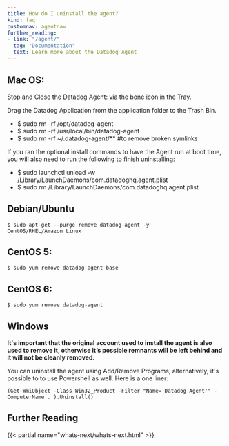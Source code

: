 ```yaml
---
title: How do I uninstall the agent?
kind: faq
customnav: agentnav
further_reading:
- link: "/agent/"
  tag: "Documentation"
  text: Learn more about the Datadog Agent
---
```


## Mac OS:

Stop and Close the Datadog Agent: via the bone icon in the Tray.

Drag the Datadog Application from the application folder to the Trash Bin.

* $ sudo rm -rf /opt/datadog-agent
* $ sudo rm -rf /usr/local/bin/datadog-agent
* $ sudo rm -rf ~/.datadog-agent/**​ #to remove broken symlinks


If you ran the optional install commands to have the Agent run at boot time, you will also need to run the following to finish uninstalling:

* $ sudo launchctl unload -w /Library/LaunchDaemons/com.datadoghq.agent.plist
* $ sudo  rm /Library/LaunchDaemons/com.datadoghq.agent.plist

## Debian/Ubuntu

```
$ sudo apt-get --purge remove datadog-agent -y
CentOS/RHEL/Amazon Linux
```

## CentOS 5:

```
$ sudo yum remove datadog-agent-base
```

## CentOS 6:

```
$ sudo yum remove datadog-agent
```

## Windows

**It's important that the original account used to install the agent is also used to remove it, otherwise it’s possible remnants will be left behind and it will not be cleanly removed.**

You can uninstall the agent using Add/Remove Programs, alternatively, it's possible to to use Powershell as well. Here is a one liner:

```
(Get-WmiObject -Class Win32_Product -Filter "Name='Datadog Agent'" -ComputerName . ).Uninstall()
```

## Further Reading

{{< partial name="whats-next/whats-next.html" >}}
